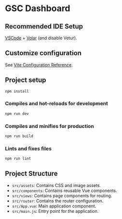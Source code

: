 # GSC Dashboard

## Recommended IDE Setup

[VSCode](https://code.visualstudio.com/) + [Volar](https://marketplace.visualstudio.com/items?itemName=Vue.volar) (and disable Vetur).

## Customize configuration

See [Vite Configuration Reference](https://vite.dev/config/).

## Project setup

```bash
npm install
```

### Compiles and hot-reloads for development

```bash
npm run dev
```

### Compiles and minifies for production

```bash
npm run build
```

### Lints and fixes files

```bash
npm run lint
```

## Project Structure

- `src/assets`: Contains CSS and image assets.
- `src/components`: Contains reusable Vue components.
- `src/views`: Contains page components for routing.
- `src/router`: Contains the router configuration.
- `src/App.vue`: Main application component.
- `src/main.js`: Entry point for the application.
